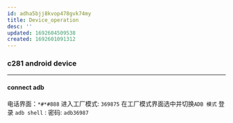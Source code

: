 ```yaml
---
id: adha5bjj8kvop478gvk74my
title: Device_operation
desc: ''
updated: 1692604509538
created: 1692601091312
---
```


### c281 android device
----------------------
#### connect adb
电话界面：`*#*#888`
进入工厂模式: `369875`
在工厂模式界面选中并切换`ADB 模式`
登录 `adb shell` : 密码: `adb36987`